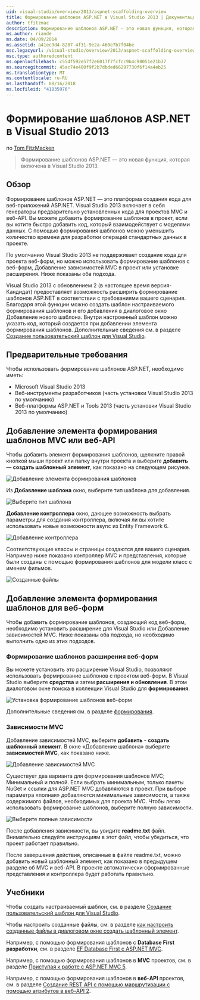 ```yaml
---
uid: visual-studio/overview/2013/aspnet-scaffolding-overview
title: Формирование шаблонов ASP.NET в Visual Studio 2013 | Документация Майкрософт
author: tfitzmac
description: Формирование шаблонов ASP.NET — это новая функция, которая включена в Visual Studio 2013.
ms.author: riande
ms.date: 04/09/2014
ms.assetid: a41ec9d4-8287-4f31-9e2a-460e7b7f04be
msc.legacyurl: /visual-studio/overview/2013/aspnet-scaffolding-overview
msc.type: authoredcontent
ms.openlocfilehash: c554f592e57f2e6017f7fcfcc9b4c98051e21b37
ms.sourcegitcommit: 45ac74e400f9f2b7dbded66297730f6f14a4eb25
ms.translationtype: MT
ms.contentlocale: ru-RU
ms.lasthandoff: 08/16/2018
ms.locfileid: "41835976"
---
```

<a name="aspnet-scaffolding-in-visual-studio-2013"></a>Формирование шаблонов ASP.NET в Visual Studio 2013
====================
по [Tom FitzMacken](https://github.com/tfitzmac)

> Формирование шаблонов ASP.NET — это новая функция, которая включена в Visual Studio 2013.


## <a name="overview"></a>Обзор

Формирование шаблонов ASP.NET — это платформа создания кода для веб-приложений ASP.NET. Visual Studio 2013 включает в себя генераторы предварительно установленных кода для проектов MVC и веб-API. Вы можете добавить формирование шаблонов в проект, если вы хотите быстро добавить код, который взаимодействует с моделями данных. С помощью формирования шаблонов можно уменьшить количество времени для разработки операций стандартных данных в проекте.

По умолчанию Visual Studio 2013 не поддерживает создание кода для проекта веб-форм, но можно использовать формирование шаблонов с веб-форм, Добавление зависимостей MVC в проект или установке расширения. Ниже показаны оба подхода.

Visual Studio 2013 с обновлением 2 (в настоящее время версия-Кандидат) предоставляет возможность расширить формирование шаблонов ASP.NET в соответствии с требованиями вашего сценария. Благодаря этой функции можно создать шаблон настраиваемого формирования шаблонов и его добавления в диалоговое окно Добавление нового шаблона. Внутри настроенный шаблон можно указать код, который создается при добавлении элемента формирования шаблонов. Дополнительные сведения см. в разделе [Создание пользовательский шаблон для Visual Studio](https://go.microsoft.com/fwlink/p/?LinkId=395029).

## <a name="prerequisites"></a>Предварительные требования

Чтобы использовать формирование шаблонов ASP.NET, необходимо иметь:

- Microsoft Visual Studio 2013
- Веб-инструменты разработчиков (часть установки Visual Studio 2013 по умолчанию)
- Веб-платформы ASP.NET и Tools 2013 (часть установки Visual Studio 2013 по умолчанию)

## <a name="add-a-scaffolded-item-to-mvc-or-web-api"></a>Добавление элемента формирования шаблонов MVC или веб-API

Чтобы добавить элемент формирования шаблонов, щелкните правой кнопкой мыши проект или папку внутри проекта и выберите **добавить** — **создать шаблонный элемент**, как показано на следующем рисунке.

![Добавление элемента формирования шаблонов](aspnet-scaffolding-overview/_static/image1.png)

Из **Добавление шаблона** окно, выберите тип шаблона для добавления.

![Выберите тип шаблона](aspnet-scaffolding-overview/_static/image2.png)

**Добавление контроллера** окно, дающее возможность выбрать параметры для создания контроллера, включая ли вы хотите использовать новые возможности async из Entity Framework 6.

![Добавление контроллера](aspnet-scaffolding-overview/_static/image3.png)

Соответствующие классы и страницы создаются для вашего сценария. Например ниже показано контроллер MVC и представления, которые были созданы с помощью формирования шаблонов для модели класс с именем фильмов.

![Созданные файлы](aspnet-scaffolding-overview/_static/image4.png)

## <a name="add-a-scaffolded-item-to-web-forms"></a>Добавление элемента формирования шаблонов для веб-форм

Чтобы добавить формирование шаблонов, создающий код веб-форм, необходимо установить расширение для Visual Studio или Добавление зависимостей MVC. Ниже показаны оба подхода, но необходимо выполнить одно из этих подходов.

### <a name="web-forms-scaffolding-extension"></a>Формирование шаблонов расширения веб-форм

Вы можете установить это расширение Visual Studio, позволяют использовать формирование шаблонов с проектом веб-форм. В Visual Studio выберите **средства** и затем **расширения и обновления**. В этом диалоговом окне поиска в коллекции Visual Studio для **формирования**.

![Установка формирование шаблонов веб-форм](aspnet-scaffolding-overview/_static/image5.png)

Дополнительные сведения см. в разделе [формирования](https://go.microsoft.com/fwlink/p/?LinkId=396478).

### <a name="mvc-dependencies"></a>Зависимости MVC

Добавление зависимостей MVC, выберите **добавить** - **создать шаблонный элемент**. В окне «Добавление шаблона» выберите **зависимостей MVC**, как показано ниже.

![Добавление зависимостей MVC](aspnet-scaffolding-overview/_static/image6.png)

Существует два варианта для формирования шаблонов MVC; Минимальный и полной. Если выбрать минимальным, только пакеты NuGet и ссылки для ASP.NET MVC добавляются в проект. При выборе параметра «полная» добавляются минимальные зависимости, а также содержимого файлов, необходимых для проекта MVC. Чтобы легко использовать формирование шаблонов, выберите полную зависимости.

![Выберите полные зависимости](aspnet-scaffolding-overview/_static/image7.png)

После добавления зависимости, вы увидите **readme.txt** файл. Внимательно следуйте инструкциям в этот файл, чтобы убедиться, что проект работает правильно.

После завершения действия, описанные в файле readme.txt, можно добавить новый шаблонный элемент, как показано в предыдущем разделе об MVC и веб-API. В проекте автоматически сформированные представления и контроллера будет работать правильно.

## <a name="tutorials"></a>Учебники

Чтобы создать настраиваемый шаблон, см. в разделе [Создание пользовательский шаблон для Visual Studio](https://go.microsoft.com/fwlink/p/?LinkId=395029).

Чтобы настроить созданные файлы, см. в разделе [как настроить созданные файлы в диалоговом окне создать шаблонный элемент](https://blogs.msdn.com/b/webdev/archive/2013/12/26/how-to-customize-the-generated-files-from-the-new-scaffolded-item-dialog.aspx).

Например, с помощью формирования шаблонов с **Database First разработки**, см. в разделе [EF Database First с ASP.NET MVC](../../../mvc/overview/getting-started/database-first-development/setting-up-database.md).

Например, с помощью формирования шаблонов в **MVC** проектов, см. в разделе [Приступая к работе с ASP.NET MVC 5](../../../mvc/overview/getting-started/introduction/getting-started.md).

Например, с помощью формирования шаблонов в **веб-API** проектов, см. в разделе [Создание REST API с помощью маршрутизации с помощью атрибутов в веб-API 2](../../../web-api/overview/web-api-routing-and-actions/create-a-rest-api-with-attribute-routing.md).
